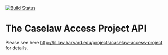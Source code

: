 [![Build Status](https://travis-ci.org/harvard-lil/cap-api.svg?branch=master)](https://travis-ci.org/harvard-lil/cap-api)

# The Caselaw Access Project API
Please see here http://lil.law.harvard.edu/projects/caselaw-access-project for details.
